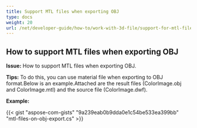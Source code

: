 ```yaml
---
title: Support MTL files when exporting OBJ
type: docs
weight: 20
url: /net/developer-guide/how-to/work-with-3d-file/support-for-mtl-files-on-obj-export/
---
```



## **How to support MTL files when exporting OBJ**

**Issue:** How to support MTL files when exporting OBJ.

**Tips:** To do this, you can use material file when exporting to OBJ format.Below is an example.Attached are the result files (ColorImage.obj and ColorImage.mtl) and the source file (ColorImage.dwf).

**Example:**

{{< gist "aspose-com-gists" "9a239eab0b9dda0e1c54be533ea399bb" "mtl-files-on-obj-export.cs" >}}